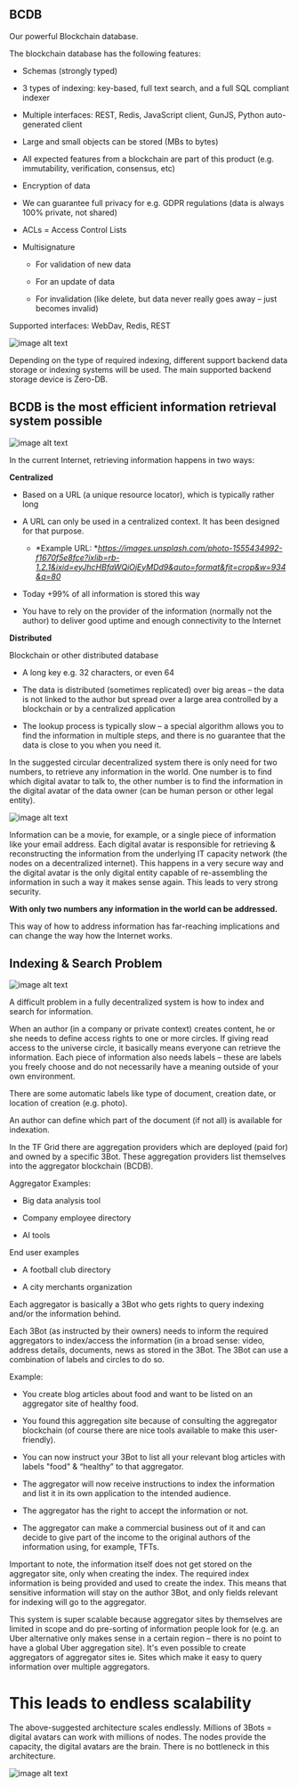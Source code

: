 ## BCDB

Our powerful Blockchain database.

The blockchain database has the following features:

* Schemas (strongly typed)

* 3 types of indexing: key-based, full text search, and a full SQL compliant indexer

* Multiple interfaces: REST, Redis, JavaScript client, GunJS, Python auto-generated client

* Large and small objects can be stored (MBs to bytes)

* All expected features from a blockchain are part of this product (e.g. immutability, verification, consensus, etc)

* Encryption of data

* We can guarantee full privacy for e.g. GDPR regulations (data is always 100% private, not shared)

* ACLs = Access Control Lists

* Multisignature

    * For validation of new data

    * For an update of data

    * For invalidation (like delete, but data never really goes away – just becomes invalid)

Supported interfaces: WebDav, Redis, REST

![image alt text](../img/bcbd.png)

Depending on the type of required indexing, different support backend data storage or indexing systems will be used. The main supported backend storage device is Zero-DB. 

## BCDB is the most efficient information retrieval system possible

![image alt text](../img/retrieval.png)

In the current Internet, retrieving information happens in two ways:

**Centralized**

* Based on a URL (a unique resource locator), which is typically rather long

* A URL can only be used in a centralized context. It has been designed for that purpose. 

    * *Example URL: **https://images.unsplash.com/photo-1555434992-f1670f5e8fce?ixlib=rb-1.2.1&ixid=eyJhcHBfaWQiOjEyMDd9&auto=format&fit=crop&w=934&q=80*

* Today +99% of all information is stored this way

* You have to rely on the provider of the information (normally not the author) to deliver good uptime and enough connectivity to the Internet

**Distributed**

Blockchain or other distributed database

* A long key e.g. 32 characters, or even 64

* The data is distributed (sometimes replicated) over big areas – the data is not linked to the author but spread over a large area controlled by a blockchain or by a centralized application

* The lookup process is typically slow – a special algorithm allows you to find the information in multiple steps, and there is no guarantee that the data is close to you when you need it.

In the suggested circular decentralized system there is only need for two numbers, to retrieve any information in the world. One number is to find which digital avatar to talk to, the other number is to find the information in the digital avatar of the data owner (can be human person or other legal entity).

![image alt text](../img/distribution.png)

Information can be a movie, for example, or a single piece of information like your email address. Each digital avatar is responsible for retrieving & reconstructing the information from the underlying IT capacity network (the nodes on a decentralized internet). This happens in a very secure way and the digital avatar is the only digital entity capable of re-assembling the information in such a way it makes sense again. This leads to very strong security.

**With only two numbers any information in the world can be addressed.**

This way of how to address information has far-reaching implications and can change the way how the Internet works.

## Indexing & Search Problem

![image alt text](../img/indexing-search.png)

A difficult problem in a fully decentralized system is how to index and search for information.

When an author (in a company or private context) creates content, he or she needs to define access rights to one or more circles. If giving read access to the universe circle, it basically means everyone can retrieve the information. Each piece of information also needs labels – these are labels you freely choose and do not necessarily have a meaning outside of your own environment.

There are some automatic labels like type of document, creation date, or location of creation (e.g. photo).

An author can define which part of the document (if not all) is available for indexation.

In the TF Grid there are aggregation providers which are deployed (paid for) and owned by a specific 3Bot. These aggregation providers list themselves into the aggregator blockchain (BCDB).

Aggregator Examples:

* Big data analysis tool

* Company employee directory

* AI tools

End user examples

* A football club directory

* A city merchants organization

Each aggregator is basically a 3Bot who gets rights to query indexing and/or the information behind.

Each 3Bot (as instructed by their owners) needs to inform the required aggregators to index/access the information (in a broad sense: video, address details, documents, news as stored in the 3Bot. The 3Bot can use a combination of labels and circles to do so.

Example:

* You create blog articles about food and want to be listed on an aggregator site of healthy food.

* You found this aggregation site because of consulting the aggregator blockchain (of course there are nice tools available to make this user-friendly).

* You can now instruct your 3Bot to list all your relevant blog articles with labels "food" & “healthy” to that aggregator.

* The aggregator will now receive instructions to index the information and list it in its own application to the intended audience.

* The aggregator has the right to accept the information or not.

* The aggregator can make a commercial business out of it and can decide to give part of the income to the original authors of the information using, for example, TFTs. 

Important to note, the information itself does not get stored on the aggregator site, only when creating the index. The required index information is being provided and used to create the index. This means that sensitive information will stay on the author 3Bot, and only fields relevant for indexing will go to the aggregator.

This system is super scalable because aggregator sites by themselves are limited in scope and do pre-sorting of information people look for (e.g. an Uber alternative only makes sense in a certain region – there is no point to have a global Uber aggregation site). It's even possible to create aggregators of aggregator sites ie. Sites which make it easy to query information over multiple aggregators.

# This leads to endless scalability

The above-suggested architecture scales endlessly. Millions of 3Bots = digital avatars can work with millions of nodes. The nodes provide the capacity, the digital avatars are the brain. There is no bottleneck in this architecture.

![image alt text](../img/many-to-many.png)